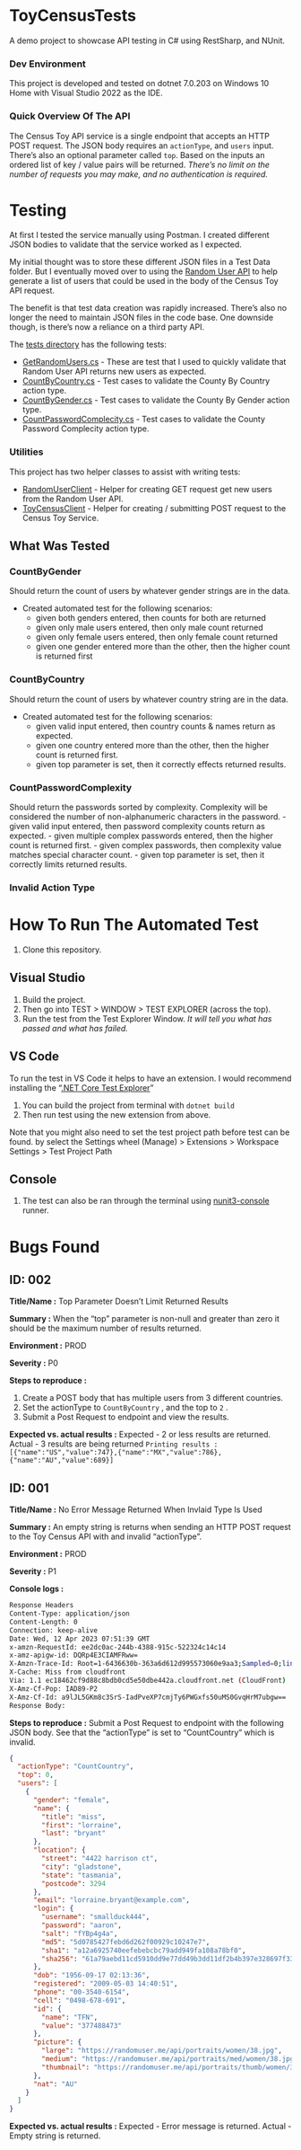 # ToyCensusTests
A demo project to showcase API testing in C# using RestSharp, and NUnit.

 
### Dev Environment

This project is developed and tested on dotnet 7.0.203 on Windows 10 Home with Visual Studio 2022 as the IDE.

### Quick Overview Of The API

The Census Toy API service is a single endpoint that accepts an HTTP POST request. The JSON body requires an `actionType`, and `users` input. There’s also an optional parameter called `top`.  Based on the inputs an ordered list of key / value pairs will be returned. *There’s no limit on the number of requests you may make, and no authentication is required.*

# Testing

At first I tested the service manually using Postman. I created different JSON bodies to validate that the service worked as I expected.

My initial thought was to store these different JSON files in a Test Data folder. But I eventually moved over to using the [Random User API](https://randomuser.me/documentation) to help generate a list of users that could be used in the body of the Census Toy API request.

The benefit is that test data creation was rapidly increased. There’s also no longer the need to maintain JSON files in the code base. One downside though, is there’s now a reliance on a third party API.

The [tests directory](/ToyCensusTests/Test) has the following tests:

- [GetRandomUsers.cs](/ToyCensusTests/Test/GetRandomUsers.cs) - These are test that I used to quickly validate that Random User API returns new users as expected.
- [CountByCountry.cs](/ToyCensusTests/Test/CountByCountry.cs) - Test cases to validate the County By Country action type.
- [CountByGender.cs](/ToyCensusTests/Test/CountByGender.cs) - Test cases to validate the County By Gender action type.
- [CountPasswordComplecity.cs](/ToyCensusTests/Test/CountPasswordComplexity.cs) - Test cases to validate the County Password Complecity action type.

### Utilities

This project has two helper classes to assist with writing tests:

- [RandomUserClient](/ToyCensusTests/Utilites/RandomUserClient.cs) - Helper for creating GET request get new users from the Random User API.
- [ToyCensusClient](/ToyCensusTests/Utilites/ToyCensusClient.cs) - Helper for creating / submitting POST request to the Census Toy Service.

## What Was Tested

### CountByGender
Should return the count of users by whatever gender strings are in the data.
- Created automated test for the following scenarios:
    - given both genders entered, then counts for both are returned
    - given only male users entered, then only male count returned
    - given only female users entered, then only female count returned
    - given one gender entered more than the other, then the higher count is returned first
### CountByCountry
Should return the count of users by whatever country string are in the data.
- Created automated test for the following scenarios:
    - given valid input entered, then country counts & names return as expected.
    - given one country entered more than the other, then the higher count is returned first.
    - given top parameter is set, then it correctly effects returned results.
### CountPasswordComplexity
Should return the passwords sorted by complexity. Complexity will be considered the number of non-alphanumeric characters in the password.
    - given valid input entered, then password complexity counts return as expected.
    - given multiple complex passwords entered, then the higher count is returned first.
    - given complex passwords, then complexity value matches special character count.
    - given top parameter is set, then it correctly limits returned results.
### Invalid Action Type

# How To Run The Automated Test

1. Clone this repository.

## Visual Studio

1. Build the project.
2. Then go into TEST > WINDOW > TEST EXPLORER (across the top).
3. Run the test from the Test Explorer Window. *It will tell you what has passed and what has failed.*

## VS Code

To run the test in VS Code it helps to have an extension. I would recommend installing the “[.NET Core Test Explorer](https://marketplace.visualstudio.com/items?itemName=formulahendry.dotnet-test-explorer)”

1. You can build the project from terminal with `dotnet build`
2. Then run test using the new extension from above.

Note that you might also need to set the test project path before test can be found. by select the Settings wheel (Manage) > Extensions > Workspace Settings > Test Project Path

## Console

1. The test can also be ran through the terminal using [nunit3-console](https://docs.nunit.org/articles/nunit/running-tests/Console-Runner.html) runner.

# Bugs Found

## ID: 002

**Title/Name :** Top Parameter Doesn’t Limit Returned Results

**Summary :** When the “top” parameter is non-null and greater than zero it should be the maximum number of results returned.

**Environment :** PROD

**Severity :** P0

**Steps to reproduce :** 

1. Create a POST body that has multiple users from 3 different countries.
2. Set the actionType to `CountByCountry` , and the top to `2` .
3. Submit a Post Request to endpoint and view the results.

**Expected vs. actual results :** Expected - 2 or less results are returned. Actual - 3 results are being returned `Printing results : [{"name":"US","value":747},{"name":"MX","value":786},{"name":"AU","value":689}]`

## ID: 001

**Title/Name :** No Error Message Returned When Invlaid Type Is Used

**Summary :** An empty string is returns when sending an HTTP POST request to the Toy Census API with and invalid “actionType”.

**Environment :** PROD

**Severity :** P1

**Console logs :**

```bash
Response Headers
Content-Type: application/json
Content-Length: 0
Connection: keep-alive
Date: Wed, 12 Apr 2023 07:51:39 GMT
x-amzn-RequestId: ee2dc0ac-244b-4388-915c-522324c14c14
x-amz-apigw-id: DQRp4E3CIAMFRww=
X-Amzn-Trace-Id: Root=1-6436630b-363a6d612d995573060e9aa3;Sampled=0;lineage=6e69f56a:0
X-Cache: Miss from cloudfront
Via: 1.1 ec18462cf9d88c8bdb0cd5e50dbe442a.cloudfront.net (CloudFront)
X-Amz-Cf-Pop: IAD89-P2
X-Amz-Cf-Id: a9lJL5GKm8c3SrS-IadPveXP7cmjTy6PWGxfs50uMS0GvqHrM7ubgw==
Response Body:
```

**Steps to reproduce :** Submit a Post Request to endpoint with the following JSON body. See that the “actionType” is set to “CountCountry” which is invalid.

```json
{
  "actionType": "CountCountry",
  "top": 0,
  "users": [
    {
      "gender": "female",
      "name": {
        "title": "miss",
        "first": "lorraine",
        "last": "bryant"
      },
      "location": {
        "street": "4422 harrison ct",
        "city": "gladstone",
        "state": "tasmania",
        "postcode": 3294
      },
      "email": "lorraine.bryant@example.com",
      "login": {
        "username": "smallduck444",
        "password": "aaron",
        "salt": "fYBp4g4a",
        "md5": "5d0785427febd6d262f00929c10247e7",
        "sha1": "a12a6925740eefebebcbc79add949fa108a78bf0",
        "sha256": "61a79aebd11cd5910dd9e77dd49b3dd11df2b4b397e328697f33b86e5b082b84"
      },
      "dob": "1956-09-17 02:13:36",
      "registered": "2009-05-03 14:40:51",
      "phone": "00-3540-6154",
      "cell": "0498-678-691",
      "id": {
        "name": "TFN",
        "value": "377488473"
      },
      "picture": {
        "large": "https://randomuser.me/api/portraits/women/38.jpg",
        "medium": "https://randomuser.me/api/portraits/med/women/38.jpg",
        "thumbnail": "https://randomuser.me/api/portraits/thumb/women/38.jpg"
      },
      "nat": "AU"
    }
  ]
}
```

**Expected vs. actual results :** Expected - Error message is returned. Actual - Empty string is returned.
